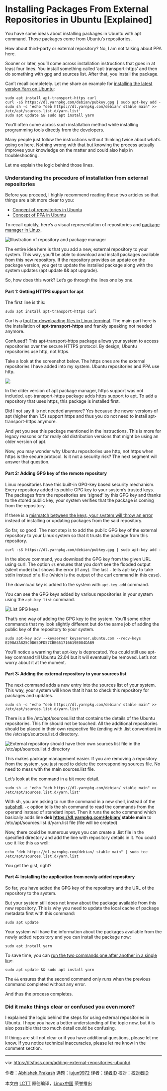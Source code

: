 [#]: subject: "Installing Packages From External Repositories in Ubuntu [Explained]"
[#]: via: "https://itsfoss.com/adding-external-repositories-ubuntu/"
[#]: author: "Abhishek Prakash https://itsfoss.com/author/abhishek/"
[#]: collector: "lujun9972"
[#]: translator: " "
[#]: reviewer: " "
[#]: publisher: " "
[#]: url: " "

Installing Packages From External Repositories in Ubuntu [Explained]
======

You have some ideas about installing packages in Ubuntu with apt command. Those packages come from Ubuntu’s repositories.

How about third-party or external repository? No, I am not talking about PPA here.

Sooner or later, you’ll come across installation instructions that goes in at least four lines. You install something called ‘apt-transport-https’ and then do something with gpg and sources list. After that, you install the package.

Can’t recall completely. Let me share an example for [installing the latest version Yarn on Ubuntu][1]:

```
sudo apt install apt-transport-https curl
curl -sS https://dl.yarnpkg.com/debian/pubkey.gpg | sudo apt-key add -
sudo sh -c 'echo "deb https://dl.yarnpkg.com/debian/ stable main" >> /etc/apt/sources.list.d/yarn.list'
sudo apt update && sudo apt install yarn
```

You’ll often come across such installation method while installing programming tools directly from the developers.

Many people just follow the instructions without thinking twice about what’s going on here. Nothing wrong with that but knowing the process actually improves your knowledge on the matter and could also help in troubleshooting.

Let me explain the logic behind those lines.

### Understanding the procedure of installation from external repositories

Before you proceed, I highly recommend reading these two articles so that things are a bit more clear to you:

  * [Concept of repositories in Ubuntu][2]
  * [Concept of PPA in Ubuntu][3]



To recall quickly, here’s a visual representation of repositories and [package manager in Linux][4].

![Illustration of repository and package manager][5]

The entire idea here is that you add a new, external repository to your system. This way, you’ll be able to download and install packages available from this new repository. If the repository provides an update on the package version, you get to update the installed package along with the system updates (apt update &amp;&amp; apt upgrade).

So, how does this work? Let’s go through the lines one by one.

#### Part 1: Getting HTTPS support for apt

The first line is this:

```
sudo apt install apt-transport-https curl
```

Curl is a [tool for downloading files in Linux terminal][6]. The main part here is the installation of **apt-transport-https** and frankly speaking not needed anymore.

Confused? This apt-transport-https package allows your system to access repositories over the secure HTTPS protocol. By design, Ubuntu repositories use http, not https.

Take a look at the screenshot below. The https ones are the external repositories I have added into my system. Ubuntu repositories and PPA use http.

![][7]

In the older version of apt package manager, https support was not included. apt-transport-https package adds https support to apt. To add a repository that uses https, this package is installed first.

Did I not say it is not needed anymore? Yes because the newer versions of apt (higher than 1.5) support https and thus you do not need to install apt-transport-https anymore.

And yet you see this package mentioned in the instructions. This is more for legacy reasons or for really old distribution versions that might be using an older version of apt.

Now, you may wonder why Ubuntu repositories use http, not https when https is the secure protocol. Is it not a security risk? The next segment will answer that question.

#### Part 2: Adding GPG key of the remote repository

Linux repositories have this built-in GPG-key based security mechanism. Every repository added its public GPG key to your system’s trusted keys. The packages from the repositories are ‘signed’ by this GPG key and thanks to the stored public key, your system verifies that the package is coming from the repository.

If there is a [mismatch between the keys, your system will throw an error][8] instead of installing or updating packages from the said repository.

So far, so good. The next step is to add the public GPG key of the external repository to your Linux system so that it trusts the package from this repository.

```
curl -sS https://dl.yarnpkg.com/debian/pubkey.gpg | sudo apt-key add -
```

In the above command, you download the GPG key from the given URL using curl. The option `sS` ensures that you don’t see the flooded output (silent mode) but shows the error (if any). The last `-` tells apt-key to take stdin instead of a file (which is the output of the curl command in this case).

The download key is added to the system with `apt-key add` command.

You can see the GPG keys added by various repositories in your system using the `apt-key list` command.

![List GPG keys][9]

That’s one way of adding the GPG key to the system. You’ll some other commands that my look slightly different but do the same job of adding the public key of the repository to your system.

```
sudo apt-key adv --keyserver keyserver.ubuntu.com --recv-keys E298A3A825C0D65DFD57CBB651716619E084DAB9
```

You’ll notice a warning that apt-key is deprecated. You could still use apt-key command till Ubuntu 22.04 but it will eventually be removed. Let’s not worry about it at the moment.

#### Part 3: Adding the external repository to your sources list

The next command adds a new entry into the sources list of your system. This way, your system will know that it has to check this repository for packages and updates.

```
sudo sh -c 'echo "deb https://dl.yarnpkg.com/debian/ stable main" >> /etc/apt/sources.list.d/yarn.list'
```

There is a file /etc/apt/sources.list that contains the details of the Ubuntu repositories. This file should not be touched. All the additional repositories should be placed in their own respective file (ending with .list convention) in the /etc/apt/sources.list.d directory.

![External repository should have their own sources list file in the /etc/apt/sources.list.d directory][10]

This makes package management easier. If you are removing a repository from the system, you just need to delete the corresponding sources file. No need to mess with the main sources.list file.

Let’s look at the command in a bit more detail.

```
sudo sh -c 'echo "deb https://dl.yarnpkg.com/debian/ stable main" >> /etc/apt/sources.list.d/yarn.list'
```

With sh, you are asking to run the command in a new shell, instead of the [subshell][11]. `-c` option tells the sh command to read the commands from the operand instead of standard input. Then it runs the echo command which basically adds line **deb <https://dl.yarnpkg.com/debian/> stable main** to /etc/apt/sources.list.d/yarn.list file (file will be created)

Now, there could be numerous ways you can create a .list file in the specified directory and add the line with repository details in it. You could use it like this as well:

```
echo "deb https://dl.yarnpkg.com/debian/ stable main" | sudo tee /etc/apt/sources.list.d/yarn.list
```

You get the gist, right?

#### Part 4: Installing the application from newly added repository

So far, you have added the GPG key of the repository and the URL of the repository to the system.

But your system still does not know about the package available from this new repository. This is why you need to update the local cache of package metadata first with this command:

```
sudo apt update
```

Your system will have the information about the packages available from the newly added repository and you can install the package now:

```
sudo apt install yarn
```

To save time, you can [run the two commands one after another in a single lin][12]e.

```
sudo apt update && sudo apt install yarn
```

The `&&` ensures that the second command only runs when the previous command completed without any error.

And thus the process completes.

### Did it make things clear or confused you even more?

I explained the logic behind the steps for using external repositories in Ubuntu. I hope you have a better understanding of the topic now, but it is also possible that too much detail could be confusing.

If things are still not clear or if you have additional questions, please let me know. If you notice technical inaccuracies, please let me know in the comment section.

--------------------------------------------------------------------------------

via: https://itsfoss.com/adding-external-repositories-ubuntu/

作者：[Abhishek Prakash][a]
选题：[lujun9972][b]
译者：[译者ID](https://github.com/译者ID)
校对：[校对者ID](https://github.com/校对者ID)

本文由 [LCTT](https://github.com/LCTT/TranslateProject) 原创编译，[Linux中国](https://linux.cn/) 荣誉推出

[a]: https://itsfoss.com/author/abhishek/
[b]: https://github.com/lujun9972
[1]: https://itsfoss.com/install-yarn-ubuntu/
[2]: https://itsfoss.com/ubuntu-repositories/
[3]: https://itsfoss.com/ppa-guide/#comments
[4]: https://itsfoss.com/package-manager/
[5]: https://i2.wp.com/itsfoss.com/wp-content/uploads/2020/10/linux-package-manager-explanation.png?resize=800%2C450&ssl=1
[6]: https://itsfoss.com/download-files-from-linux-terminal/
[7]: https://i2.wp.com/itsfoss.com/wp-content/uploads/2021/08/apt-update-http-https.png?resize=800%2C527&ssl=1
[8]: https://itsfoss.com/solve-gpg-error-signatures-verified-ubuntu/
[9]: https://i2.wp.com/itsfoss.com/wp-content/uploads/2021/07/list-apt-key-gpg-ubuntu.png?resize=800%2C547&ssl=1
[10]: https://i1.wp.com/itsfoss.com/wp-content/uploads/2021/08/sources-list-ubuntu.png?resize=800%2C313&ssl=1
[11]: https://linuxhandbook.com/subshell/
[12]: https://itsfoss.com/run-multiple-commands-linux/
